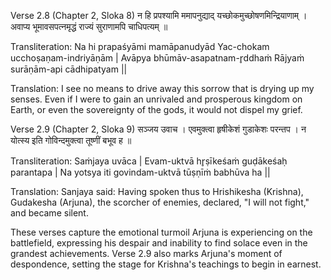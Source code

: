 Verse 2.8 (Chapter 2, Sloka 8)
न हि प्रपश्यामि ममापनुद्याद्
यच्छोकमुच्छोषणमिन्द्रियाणाम् ।
अवाप्य भूमावसपत्नमृद्धं
राज्यं सुराणामपि चाधिपत्यम् ॥

Transliteration:
Na hi prapaśyāmi mamāpanudyād
Yac-chokam ucchoṣaṇam-indriyāṇām |
Avāpya bhūmāv-asapatnam-r̥ddhaṁ
Rājyaṁ surāṇām-api cādhipatyam ||

Translation:
I see no means to drive away this sorrow that is drying up my senses. Even if I were to gain an unrivaled and prosperous kingdom on Earth, or even the sovereignty of the gods, it would not dispel my grief.

Verse 2.9 (Chapter 2, Sloka 9)
सञ्जय उवाच ।
एवमुक्त्वा हृषीकेशं गुडाकेशः परन्तप ।
न योत्स्य इति गोविन्दमुक्त्वा तूष्णीं बभूव ह ॥

Transliteration:
Saṁjaya uvāca |
Evam-uktvā hr̥ṣīkeśaṁ guḍākeśaḥ parantapa |
Na yotsya iti govindam-uktvā
tūṣṇīṁ babhūva ha ||

Translation:
Sanjaya said: Having spoken thus to Hrishikesha (Krishna), Gudakesha (Arjuna), the scorcher of enemies, declared, "I will not fight," and became silent.

These verses capture the emotional turmoil Arjuna is experiencing on the battlefield, expressing his despair and inability to find solace even in the grandest achievements. Verse 2.9 also marks Arjuna's moment of despondence, setting the stage for Krishna's teachings to begin in earnest.
